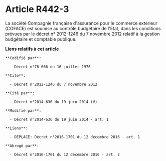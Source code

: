 # Article R442-3

La société Compagnie française d'assurance pour le commerce extérieur (COFACE) est soumise au contrôle budgétaire de l'Etat,
dans les conditions prévues par le décret n° 2012-1246 du 7 novembre 2012 relatif à la gestion budgétaire et comptable
publique.

**Liens relatifs à cet article**

	**Codifié par**:

	  - Décret n°76-666 du 16 juillet 1976

	**Cite**:

	  - Décret n°2012-1246 du 7 novembre 2012

	**Cité par**:

	  - Décret n°2014-636 du 19 juin 2014 (V)

	**Modifié par**:

	  - Décret n°2014-636 du 19 juin 2014 - art. 1

	**Liens**:

	  - DEPLACE: Décret n°2016-1701 du 12 décembre 2016 - art. 1

	**Abrogé par**:

	  - Décret n°2016-1701 du 12 décembre 2016 - art. 2
